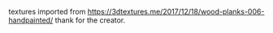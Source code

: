 textures imported from
https://3dtextures.me/2017/12/18/wood-planks-006-handpainted/
thank for the creator.
